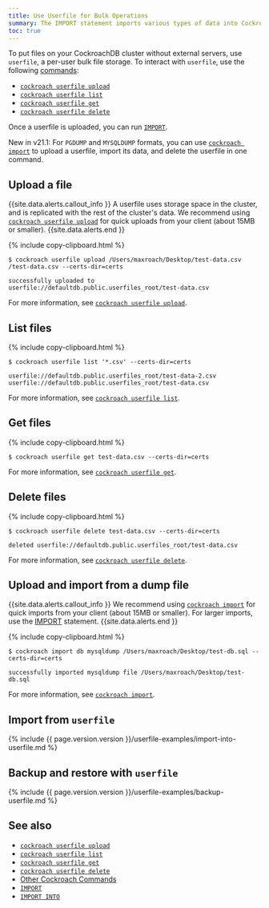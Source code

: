 ```yaml
---
title: Use Userfile for Bulk Operations
summary: The IMPORT statement imports various types of data into CockroachDB.with user-scoped storage.
toc: true
---
```


 To put files on your CockroachDB cluster without external servers, use `userfile`, a per-user bulk file storage. To interact with `userfile`, use the following [commands](cockroach-commands.html):

- [`cockroach userfile upload`](#upload-a-file)
- [`cockroach userfile list`](#list-files)
- [`cockroach userfile get`](#get-files)
- [`cockroach userfile delete`](#delete-files)

Once a userfile is uploaded, you can run [`IMPORT`](#import-from-userfile).

<span class="version-tag">New in v21.1:</span> For `PGDUMP` and `MYSQLDUMP` formats, you can use [`cockroach import`](#upload-and-import-from-a-dump-file) to upload a userfile, import its data, and delete the userfile in one command.

## Upload a file

{{site.data.alerts.callout_info }}
A userfile uses storage space in the cluster, and is replicated with the rest of the cluster's data. We recommend using [`cockroach userfile upload`](cockroach-userfile-upload.html) for quick uploads from your client (about 15MB or smaller).
{{site.data.alerts.end }}

{% include copy-clipboard.html %}
~~~ shell
$ cockroach userfile upload /Users/maxroach/Desktop/test-data.csv /test-data.csv --certs-dir=certs
~~~

~~~
successfully uploaded to userfile://defaultdb.public.userfiles_root/test-data.csv
~~~

For more information, see [`cockroach userfile upload`](cockroach-userfile-upload.html).

## List files

{% include copy-clipboard.html %}
~~~ shell
$ cockroach userfile list '*.csv' --certs-dir=certs
~~~

~~~
userfile://defaultdb.public.userfiles_root/test-data-2.csv
userfile://defaultdb.public.userfiles_root/test-data.csv
~~~

For more information, see [`cockroach userfile list`](cockroach-userfile-list.html).

## Get files

{% include copy-clipboard.html %}
~~~ shell
$ cockroach userfile get test-data.csv --certs-dir=certs
~~~

For more information, see [`cockroach userfile get`](cockroach-userfile-get.html).

## Delete files

{% include copy-clipboard.html %}
~~~ shell
$ cockroach userfile delete test-data.csv --certs-dir=certs
~~~

~~~
deleted userfile://defaultdb.public.userfiles_root/test-data.csv
~~~

For more information, see [`cockroach userfile delete`](cockroach-userfile-delete.html).

## Upload and import from a dump file

{{site.data.alerts.callout_info }}
We recommend using [`cockroach import`](cockroach-import.html) for quick imports from your client (about 15MB or smaller). For larger imports, use the [IMPORT](import.html) statement.
{{site.data.alerts.end }}

{% include copy-clipboard.html %}
~~~ shell
$ cockroach import db mysqldump /Users/maxroach/Desktop/test-db.sql --certs-dir=certs
~~~

~~~
successfully imported mysqldump file /Users/maxroach/Desktop/test-db.sql
~~~

For more information, see [`cockroach import`](cockroach-import.html).

## Import from `userfile`

{% include {{ page.version.version }}/userfile-examples/import-into-userfile.md %}

## Backup and restore with `userfile`

{% include {{ page.version.version }}/userfile-examples/backup-userfile.md %}

## See also

- [`cockroach userfile upload`](cockroach-userfile-upload.html)
- [`cockroach userfile list`](cockroach-userfile-list.html)
- [`cockroach userfile get`](cockroach-userfile-get.html)
- [`cockroach userfile delete`](cockroach-userfile-delete.html)
- [Other Cockroach Commands](cockroach-commands.html)
- [`IMPORT`](import.html)
- [`IMPORT INTO`](import-into.html)
